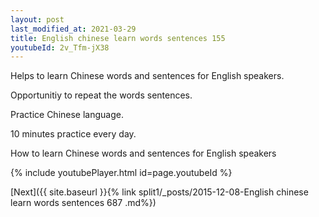 ```yaml
---
layout: post
last_modified_at: 2021-03-29
title: English chinese learn words sentences 155 
youtubeId: 2v_Tfm-jX38
---
```

 
 
Helps to learn Chinese words and sentences for English speakers.

Opportunitiy to repeat the words sentences. 

Practice Chinese language. 
 
10 minutes practice every day. 
 
How to learn Chinese words and sentences for English speakers 
 
{% include youtubePlayer.html id=page.youtubeId %}
 
 
[Next]({{ site.baseurl }}{% link  split1/_posts/2015-12-08-English chinese learn words sentences 687 .md%})
 
